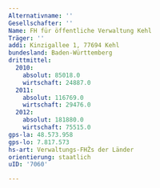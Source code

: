 ```yaml
---
Alternativname: ''
Gesellschafter: ''
Name: FH für öffentliche Verwaltung Kehl
Träger: ''
addi: Kinzigallee 1, 77694 Kehl
bundesland: Baden-Württemberg
drittmittel:
  2010:
    absolut: 85018.0
    wirtschaft: 24887.0
  2011:
    absolut: 116769.0
    wirtschaft: 29476.0
  2012:
    absolut: 181880.0
    wirtschaft: 75515.0
gps-la: 48.573.958
gps-lo: 7.817.573
hs-art: Verwaltungs-FHŽs der Länder
orientierung: staatlich
uID: '7060'

---
```


